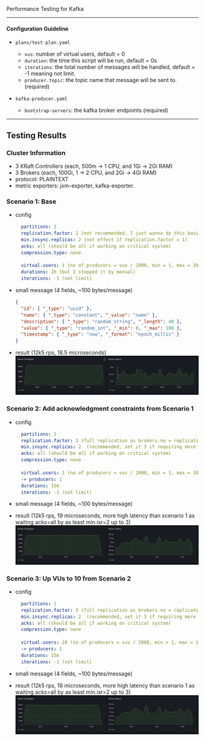 Performance Testing for Kafka

---
#### Configuration Guideline

- `plans/test-plan.yaml`
  - `vus`: number of virtual users, default = 0
  - `duration`: the time this script will be run, default = 0s
  - `iterations`: the total number of messages will be handled, default = -1 meaning not limit.
  - `producer.topic`: the topic name that message will be sent to. (required)


- `kafka-producer.yaml`
  - `bootstrap-servers`: the kafka broker endpoints (required) 

---
## Testing Results

### Cluster Information
  - 3 KRaft Controllers (each, 500m -> 1 CPU, and 1Gi -> 2Gi RAM)
  - 3 Brokers (each, 100Gi, 1 -> 2 CPU, and 2Gi -> 4Gi RAM)
  - protocol: PLAINTEXT
  - metric exporters: jxm-exporter, kafka-exporter.


### Scenario 1: Base
  - config
    ```yaml
      partitions: 1
      replication.factor: 1 (not recommended, I just wanna do this basic case for chart data)
      min.insync.replicas: 2 (not effect if replication.factor = 1)
      acks: all (should be all if working on critical system)
      compression.type: none
      
      virtual.users: 1 (no of producers = vus / 2000, min = 1, max = 100)
      durations: 1h (but I stopped it by manual)
      iterations: -1 (not limit)
    ```
  - small message (4 fields, ~100 bytes/message)
    ```json
    {
      "id": { "_type": "uuid" },
      "name": { "_type": "constant", "_value": "name" },
      "description": { "_type": "random_string", "_length": 40 },
      "value": { "_type": "random_int", "_min": 0, "_max": 100 },
      "timestamp": { "_type": "now", "_format": "epoch_millis" }
    }
    ```
  - result (12k5 rps, 18.5 microseconds)
  ![img.png](docs/tc1.png)

### Scenario 2: Add acknowledgment constraints from Scenario 1
- config
  ```yaml
    partitions: 1
    replication.factor: 3 (full replication as brokers.no = replication.factor)
    min.insync.replicas: 2  (recommended, set it 3 if requiring more durability but slower)
    acks: all (should be all if working on critical system)
    compression.type: none
  
    virtual.users: 1 (no of producers = vus / 2000, min = 1, max = 100)
    -> producers: 1
    durations: 15m
    iterations: -1 (not limit)
  ```
- small message (4 fields, ~100 bytes/message)

- result (12k5 rps, 19 microseconds, more high latency than scenario 1 as waiting acks=all by as least min.isr=2 up to 3)
  ![img.png](docs/tc2.png)

### Scenario 3: Up VUs to 10 from Scenario 2
- config
  ```yaml
    partitions: 1
    replication.factor: 3 (full replication as brokers.no = replication.factor)
    min.insync.replicas: 2  (recommended, set it 3 if requiring more durability but slower)
    acks: all (should be all if working on critical system)
    compression.type: none
  
    virtual.users: 10 (no of producers = vus / 2000, min = 1, max = 100)
    -> producers: 1
    durations: 15m
    iterations: -1 (not limit)
  ```
- small message (4 fields, ~100 bytes/message)

- result (12k5 rps, 19 microseconds, more high latency than scenario 1 as waiting acks=all by as least min.isr=2 up to 3)
  ![img.png](docs/tc2.png)
